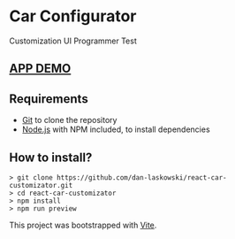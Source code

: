 # Car Configurator 
Customization UI Programmer Test

## [APP DEMO](#)

## Requirements

 - [Git](https://git-scm.com/downloads) to clone the repository
 - [Node.js](https://nodejs.org/en/download/) with NPM included, to install dependencies
 
## How to install?

    > git clone https://github.com/dan-laskowski/react-car-customizator.git
    > cd react-car-customizator
    > npm install
    > npm run preview

This project was bootstrapped with [Vite](https://vitejs.dev/).
